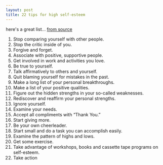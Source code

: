 ```yaml
---
layout: post
title: 22 tips for high self-esteem
---
```


here's a great list... [from source](http://ririanproject.com/2007/02/01/wake-up-feeling-great-with-these-22-tips-for-high-self-esteem/)

1. Stop comparing yourself with other people.
2. Stop the critic inside of you.
3. Forgive and forget.
4. Associate with positive, supportive people.
5. Get involved in work and activities you love.
6. Be true to yourself.
7. Talk affirmatively to others and yourself.
8. Quit blaming yourself for mistakes in the past.
9. Make a long list of your personal breakthroughs.
10. Make a list of your positive qualities.
11. Figure out the hidden strengths in your so-called weaknesses.
12. Rediscover and reaffirm your personal strengths.
13. Ignore yourself.
14. Examine your needs.
15. Accept all compliments with “Thank You.”
16. Start giving more.
17. Be your own cheerleader.
18. Start small and do a task you can accomplish easily.
19. Examine the pattern of highs and lows.
20. Get some exercise.
21. Take advantage of workshops, books and cassette tape programs on self-esteem.
22. Take action
